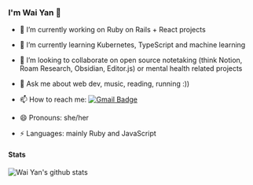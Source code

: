 ### I'm Wai Yan 👋

- 🔭 I’m currently working on Ruby on Rails + React projects

- 🌱 I’m currently learning Kubernetes, TypeScript and machine learning

- 👯 I’m looking to collaborate on open source notetaking (think Notion, Roam Research, Obsidian, Editor.js) or mental health related projects

- 💬 Ask me about web dev, music, reading, running :))

- 📫 How to reach me: [![Gmail Badge](https://img.shields.io/badge/-Gmail-c14438?style=flat-square&logo=Gmail&logoColor=white&link=mailto:tfca21ajd@relay.firefox.com)](mailto:tfca21ajd@relay.firefox.com)

- 😄 Pronouns: she/her

- ⚡️ Languages: mainly Ruby and JavaScript

#### Stats
<img alt="Wai Yan's github stats" src="https://github-readme-stats.vercel.app/api?username=yoonwaiyan&&show_icons=true&title_color=ffffff&icon_color=bb2acf&text_color=daf7dc&bg_color=151515" >
